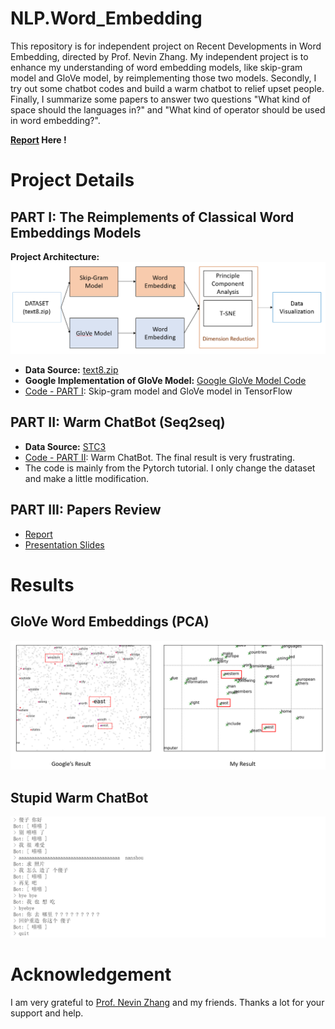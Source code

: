 # NLP.Word_Embedding
This repository is for independent project on Recent Developments in Word Embedding, directed by Prof. Nevin Zhang. My independent project is to enhance my understanding of word embedding models, like skip-gram model and GloVe model, by reimplementing those two models. Secondly, I try out some chatbot codes and build a warm chatbot to relief upset people. Finally, I summarize some papers to answer two questions "What kind of space should the languages in?" and "What kind of operator should be used in word embedding?".

**[Report](https://github.com/yansenhan/NLP.Word_Embedding/blob/master/Report.pdf) Here !**

# Project Details
## PART I: The Reimplements of Classical Word Embeddings Models
**Project Architecture:**
![Project Architecture](images/project_architecture.png)
- **Data Source:** [text8.zip](http://mattmahoney.NET/dc/text8.zip)
- **Google Implementation of GloVe Model:** [Google GloVe Model Code](https://colab.research.google.com/github/mdda/deep-learning-workshop/blob/master/notebooks/5-RNN/3-Text-Corpus-and-Embeddings.ipynb#scrollTo=LusgTEmtqTK5)
- [Code - PART I](https://github.com/yansenhan/NLP.Word_Embedding/tree/master/PART%201): Skip-gram model and GloVe model in TensorFlow

## PART II: Warm ChatBot (Seq2seq)
- **Data Source:** [STC3](http://coai.cs.tsinghua.edu.cn/hml/challenge/dataset_description/)
- [Code - PART II](https://github.com/yansenhan/NLP.Word_Embedding/tree/master/PART%202): Warm ChatBot. The final result is very frustrating.
- The code is mainly from the Pytorch tutorial. I only change the dataset and make a little modification.

## PART III: Papers Review
- [Report](https://github.com/yansenhan/NLP.Word_Embedding/blob/master/Report.pdf)
- [Presentation Slides](https://github.com/yansenhan/NLP.Word_Embedding/blob/master/Presentation_PPT.pdf)

# Results
## GloVe Word Embeddings (PCA)
![](/images/comparison.png)

## Stupid Warm ChatBot
![](/images/conversation_chatbot1.png)

# Acknowledgement
I am very grateful to [Prof. Nevin Zhang](https://www.cse.ust.hk/faculty/lzhang/) and my friends. Thanks a lot for your support and help.
